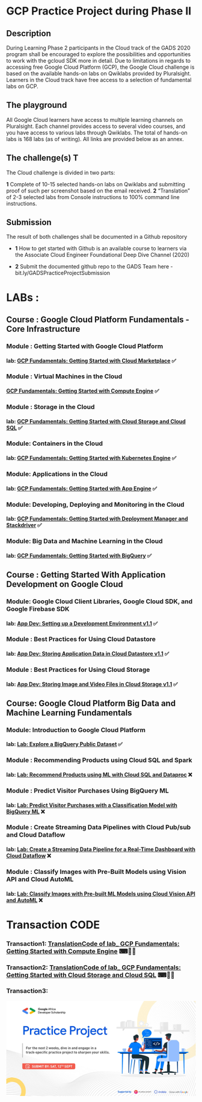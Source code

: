 # GCP Practice Project during Phase II


## Description  

During Learning Phase 2 participants in the Cloud track of the GADS 2020 program shall be encouraged to explore the possibilities and opportunities to work with the gcloud SDK more in detail.  Due to limitations in regards to accessing free Google Cloud Platform (GCP), the Google Cloud challenge is based on the available hands-on labs on Qwiklabs provided by Pluralsight. Learners in the Cloud track have free access to a selection of fundamental labs on GCP.  

## The playground  
All Google Cloud learners have access to multiple learning channels on Pluralsight. Each channel provides access to several video courses, and you have access to various labs through Qwiklabs.   The total of hands-on labs is 168 labs (as of writing). All links are provided below as an annex.  

## The challenge(s)  T

The Cloud challenge is divided in two parts:  

**1** Complete of 10-15 selected hands-on labs on Qwiklabs and submitting proof of such per screenshot based on the email received. 
**2** “Translation” of 2-3 selected labs from Console instructions to 100% command line instructions.  

## Submission  

The result of both challenges shall be documented in a Github repository  
 
 - **1** How to get started with Github is an available course to learners via the Associate Cloud Engineer Foundational Deep Dive Channel (2020) 
 
 - **2** Submit the documented github repo to the GADS Team here  - bit.ly/GADSPracticeProjectSubmission



# LABs : 
## Course : Google Cloud Platform Fundamentals - Core Infrastructure

### Module :  Getting Started with Google Cloud Platform
#### lab: [GCP Fundamentals: Getting Started with Cloud Marketplace](https://github.com/ayoub-berdeddouch/gcp-practiceproject/blob/master/lab_GCPFundamentals_GettingStartedwithCloudMarketplace.md) ✅

### Module :  Virtual Machines in the Cloud
#### [GCP Fundamentals: Getting Started with Compute Engine](https://github.com/ayoub-berdeddouch/gcp-practiceproject/blob/master/TranslationCode_lab_GCPFundamentalsGettingStartedwithComputeEngine.md) ✅

### Module :  Storage in the Cloud
#### lab: [GCP Fundamentals: Getting Started with Cloud Storage and Cloud SQL](https://github.com/ayoub-berdeddouch/gcp-practiceproject/blob/master/lab_GCPFundamentals_GettingStartedwithCloudStorageandCloudSQL.md) ✅

### Module: Containers in the Cloud
#### lab: [GCP Fundamentals: Getting Started with Kubernetes Engine](https://github.com/ayoub-berdeddouch/gcp-practiceproject/blob/master/lab_GCPFundamentals_GettingStartedwithKubernetesEngine.md)  ✅ 

### Module: Applications in the Cloud
#### lab: [GCP Fundamentals: Getting Started with App Engine](https://github.com/ayoub-berdeddouch/gcp-practiceproject/blob/master/lab_GCPFundamentals_GettingStartedwithAppEngine.md) ✅

### Module: Developing, Deploying and Monitoring in the Cloud
#### lab: [GCP Fundamentals: Getting Started with Deployment Manager and Stackdriver](https://github.com/ayoub-berdeddouch/gcp-practiceproject/blob/master/lab_GCPFundamentals_GettingStartedwithDeploymentManagerandStackdriver.md) ✅

### Module: Big Data and Machine Learning in the Cloud
#### lab: [GCP Fundamentals: Getting Started with BigQuery](https://github.com/ayoub-berdeddouch/gcp-practiceproject/blob/master/lab_GCPFundamentals_GettingStartedwithBigQuery.md) ✅

## Course : Getting Started With Application Development on Google Cloud

### Module: Google Cloud Client Libraries, Google Cloud SDK, and Google Firebase SDK 
#### lab: [App Dev: Setting up a Development Environment v1.1](https://github.com/ayoub-berdeddouch/gcp-practiceproject/blob/master/lab_AppDev_SettingupADevelopmentEnvironment_V1_1.md) ✅

### Module : Best Practices for Using Cloud Datastore
#### lab: [App Dev: Storing Application Data in Cloud Datastore v1.1](https://github.com/ayoub-berdeddouch/gcp-practiceproject/blob/master/lab_AppDev_StoringApplicationDataInCloudDatastoreV1_1.md) ✅

### Module : Best Practices for Using Cloud Storage
#### lab: [App Dev: Storing Image and Video Files in Cloud Storage v1.1](https://github.com/ayoub-berdeddouch/gcp-practiceproject/blob/master/lab_App%20Dev_StoringImageAndVideoFilesInCloudStorageV1_1.md) ✅

## Course: Google Cloud Platform Big Data and Machine Learning Fundamentals

### Module: Introduction to Google Cloud Platform 
#### lab: [Lab: Explore a BigQuery Public Dataset](https://github.com/ayoub-berdeddouch/gcp-practiceproject/blob/master/lab_ExploreABigQueryPublicDataset.md) ✅

### Module : Recommending Products using Cloud SQL and Spark
#### lab: [Lab: Recommend Products using ML with Cloud SQL and Dataproc]() ❌

### Module : Predict Visitor Purchases Using BigQuery ML
#### lab: [Lab: Predict Visitor Purchases with a Classification Model with BigQuery ML]() ❌

### Module : Create Streaming Data Pipelines with Cloud Pub/sub and Cloud Dataflow
#### lab: [Lab: Create a Streaming Data Pipeline for a Real-Time Dashboard with Cloud Dataflow]() ❌

### Module : Classify Images with Pre-Built Models using Vision API and Cloud AutoML
#### lab: [Lab: Classify Images with Pre-built ML Models using Cloud Vision API and AutoML]() ❌



# Transaction CODE

### Transaction1: [TranslationCode of lab_ GCP Fundamentals: Getting Started with Compute Engine](https://github.com/ayoub-berdeddouch/gcp-practiceproject/blob/master/TranslationCode_lab_GCPFundamentalsGettingStartedwithComputeEngine.md) ⌨💬✅

### Transaction2: [TranslationCode of lab_ GCP Fundamentals: Getting Started with Cloud Storage and Cloud SQL](https://github.com/ayoub-berdeddouch/gcp-practiceproject/blob/master/TranslationCode_lab_GCPFundamentals_GettingStartedwithCloudStorageandCloudSQL.md) ⌨💬✅

### Transaction3:

![PracticeProject](imgs/practiceproject.jpg)
